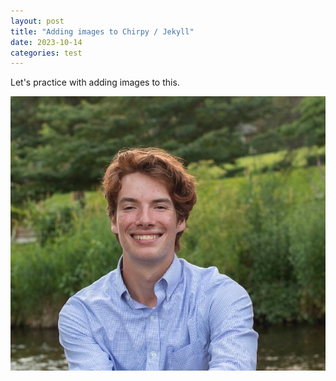 ```yaml
---
layout: post
title: "Adding images to Chirpy / Jekyll"
date: 2023-10-14
categories: test
---
```



Let's practice with adding images to this. 

![image](/assets/Avatar.png)

